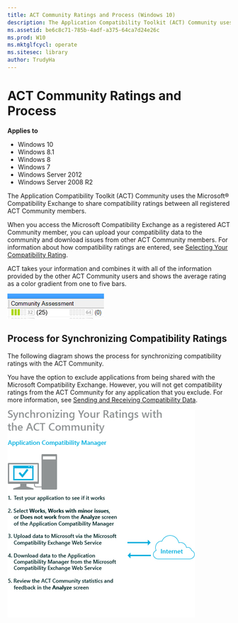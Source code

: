 ```yaml
---
title: ACT Community Ratings and Process (Windows 10)
description: The Application Compatibility Toolkit (ACT) Community uses the Microsoft® Compatibility Exchange to share compatibility ratings between all registered ACT Community members.
ms.assetid: be6c8c71-785b-4adf-a375-64ca7d24e26c
ms.prod: W10
ms.mktglfcycl: operate
ms.sitesec: library
author: TrudyHa
---
```


# ACT Community Ratings and Process


**Applies to**

-   Windows 10
-   Windows 8.1
-   Windows 8
-   Windows 7
-   Windows Server 2012
-   Windows Server 2008 R2

The Application Compatibility Toolkit (ACT) Community uses the Microsoft® Compatibility Exchange to share compatibility ratings between all registered ACT Community members.

When you access the Microsoft Compatibility Exchange as a registered ACT Community member, you can upload your compatibility data to the community and download issues from other ACT Community members. For information about how compatibility ratings are entered, see [Selecting Your Compatibility Rating](selecting-your-compatibility-rating.md).

ACT takes your information and combines it with all of the information provided by the other ACT Community users and shows the average rating as a color gradient from one to five bars.

![act community](images/dep-win8-e-act-communityexample.gif)

## Process for Synchronizing Compatibility Ratings


The following diagram shows the process for synchronizing compatibility ratings with the ACT Community.

You have the option to exclude applications from being shared with the Microsoft Compatibility Exchange. However, you will not get compatibility ratings from the ACT Community for any application that you exclude. For more information, see [Sending and Receiving Compatibility Data](sending-and-receiving-compatibility-data.md).

![act community workflow](images/dep-win8-l-act-communityworkflowdiagram.jpg)

 

 





